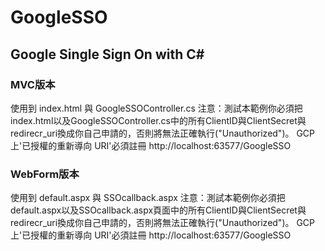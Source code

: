 GoogleSSO
===

## Google Single Sign On with C#

### MVC版本
使用到 index.html 與 GoogleSSOController.cs
注意：測試本範例你必須把index.html以及GoogleSSOController.cs中的所有ClientID與ClientSecret與redirecr_uri換成你自己申請的，否則將無法正確執行("Unauthorized")。 
GCP上'已授權的重新導向 URI'必須註冊 
http://localhost:63577/GoogleSSO

### WebForm版本
使用到 default.aspx 與 SSOcallback.aspx
注意：測試本範例你必須把default.aspx以及SSOcallback.aspx頁面中的所有ClientID與ClientSecret與redirecr_uri換成你自己申請的，否則將無法正確執行("Unauthorized")。 
GCP上'已授權的重新導向 URI'必須註冊 
http://localhost:63577/GoogleSSO
